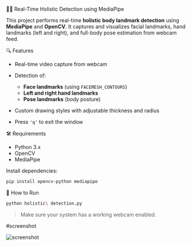 
🧍‍♂️ Real-Time Holistic Detection using MediaPipe

This project performs real-time **holistic body landmark detection** using **MediaPipe** and **OpenCV**. It captures and visualizes facial landmarks, hand landmarks (left and right), and full-body pose estimation from webcam feed.

🔍 Features

* Real-time video capture from webcam
* Detection of:

  * **Face landmarks** (using `FACEMESH_CONTOURS`)
  * **Left and right hand landmarks**
  * **Pose landmarks** (body posture)
* Custom drawing styles with adjustable thickness and radius
* Press `'q'` to exit the window

🛠️ Requirements

* Python 3.x
* OpenCV
* MediaPipe

Install dependencies:

```bash
pip install opencv-python mediapipe
```

🚀 How to Run

```bash
python holistic\ detection.py
```

> Make sure your system has a working webcam enabled.



#screenshot 

![screenshot](https://github.com/user-attachments/assets/2cc2982c-707b-443e-bc79-78fc1464117a)



